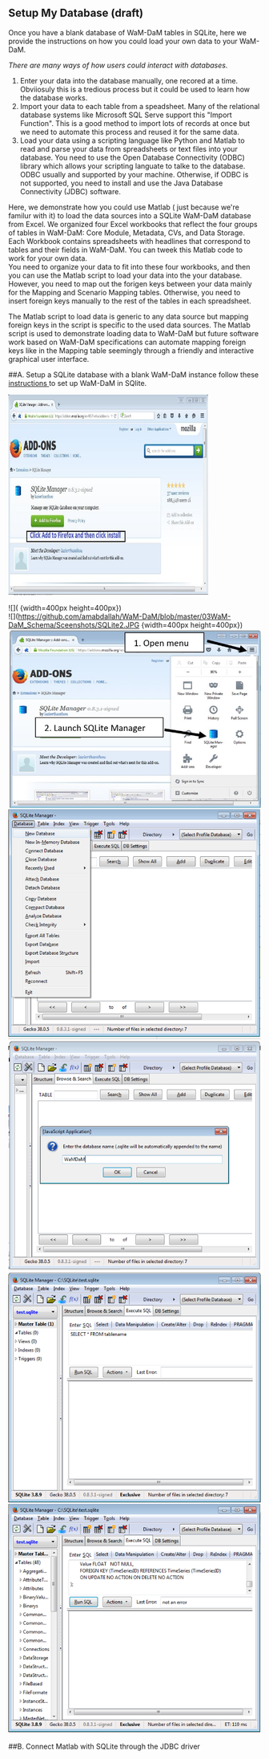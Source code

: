 ## Setup My Database (draft)

Once you have a blank database of WaM-DaM tables in SQLite, here we provide the instructions on how you could load your own data to your WaM-DaM. 

*There are many ways of how users could interact with databases.*    
1. Enter your data into the database manually, one recored at a time. Obviiosuly this is a tredious process but it could be used to learn how the database works.   
2. Import your data to each table from a speadsheet. Many of the relational database systems like Microsoft SQL Serve support this "Import Function". This is a good method to import lots of records at once but we need to automate this process and reused it for the same data.    
3. Load your data using a scripting language like Python and Matlab to read and parse your data from spreadsheets or text files into your database. You need to use the Open Database Connectivity (ODBC) library which allows your scripting languate to talke to the database. ODBC usually and supported by your machine. Otherwise, if ODBC is not supported, you need to install and use the Java Database Connectivity (JDBC) software.     
  
Here, we demonstrate how you could use Matlab ( just because we're familur with it) to load the data sources into a SQLite WaM-DaM database from Excel. We organized four Excel workbooks that reflect the four groups of tables in WaM-DaM: Core Module, Metadata, CVs, and Data Storage. Each Workbook contains spreadsheets with headlines that correspond to tables and their fields in WaM-DaM. You can tweek this Matlab code to work for your own data.   
You need to organize your data to fit into these four workbooks, and then you can use the Matlab script to load your data into the your database. However, you need to map out the forigen keys between your data mainly for the Mapping and Scenario Mapping tables. Otherwise, you need to insert foreign keys manually to the rest of the tables in each spreadsheet. 

The Matlab script to load data is generic to any data source but mapping foreign keys in the script is specific to the used data sources. The Matlab script is used to demonstrate loading data to WaM-DaM but future software work based on WaM-DaM specifications can automate mapping foreign keys like in the Mapping table seemingly through a friendly and interactive graphical user interface.

##A. Setup a SQLite database with a blank WaM-DaM instance
follow these <a href="https://github.com/amabdallah/WaM-DaM/blob/master/02UseCases/Populated_Database/SQLite_Instructions.md
" target="_blank"> instructions </a> to set up WaM-DaM in SQlite.    

<img src="https://github.com/amabdallah/WaM-DaM/blob/master/03WaM-DaM_Schema/Sceenshots/SQLite1.JPG" alt="alt text" width="400" height="400">

![]( {width=400px height=400px})   
![](https://github.com/amabdallah/WaM-DaM/blob/master/03WaM-DaM_Schema/Sceenshots/SQLite2.JPG {width=400px height=400px})   
![](https://github.com/amabdallah/WaM-DaM/blob/master/03WaM-DaM_Schema/Sceenshots/SQLite3.JPG)   
![](https://github.com/amabdallah/WaM-DaM/blob/master/03WaM-DaM_Schema/Sceenshots/SQLite4.png)   
![](https://github.com/amabdallah/WaM-DaM/blob/master/03WaM-DaM_Schema/Sceenshots/SQLite5.png)   
![](https://github.com/amabdallah/WaM-DaM/blob/master/03WaM-DaM_Schema/Sceenshots/SQLite6.png)
![](https://github.com/amabdallah/WaM-DaM/blob/master/03WaM-DaM_Schema/Sceenshots/SQLite7.png)

##B. Connect Matlab with SQLite through the JDBC driver 







